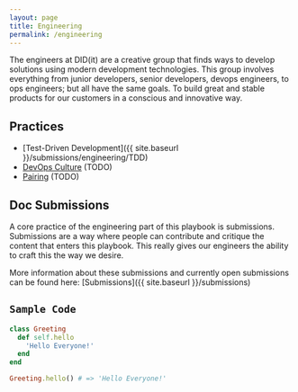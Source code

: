 ```yaml
---
layout: page
title: Engineering
permalink: /engineering
---
```


The engineers at DID(it) are a creative group that finds ways to develop solutions
using modern development technologies. This group involves everything from junior
developers, senior developers, devops engineers, to ops engineers; but all have
the same goals. To build great and stable products for our customers in a
conscious and innovative way. 

## Practices

* [Test-Driven Development]({{ site.baseurl }}/submissions/engineering/TDD)
* [DevOps Culture]() (TODO)
* [Pairing]() (TODO)

## Doc Submissions

A core practice of the engineering part of this playbook is submissions.
Submissions are a way where people can contribute and critique the content
that enters this playbook. This really gives our engineers the ability to
craft this the way we desire.

More information about these submissions and currently open submissions can
be found here: [Submissions]({{ site.baseurl }}/submissions)

## `Sample Code`

```ruby
class Greeting
  def self.hello
    'Hello Everyone!'
  end
end

Greeting.hello() # => 'Hello Everyone!'
```